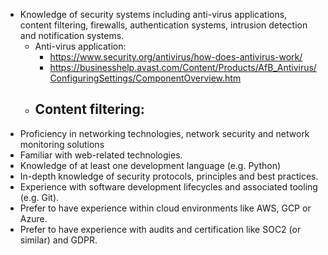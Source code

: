 - Knowledge of security systems including anti-virus applications, content filtering, firewalls, authentication systems, intrusion detection and notification systems.
	- Anti-virus application: 
		- https://www.security.org/antivirus/how-does-antivirus-work/
		- https://businesshelp.avast.com/Content/Products/AfB_Antivirus/ConfiguringSettings/ComponentOverview.htm
	- Content filtering:
		- 
- Proficiency in networking technologies, network security and network monitoring solutions
- Familiar with web-related technologies.
- Knowledge of at least one development language (e.g. Python)
- In-depth knowledge of security protocols, principles and best practices.
- Experience with software development lifecycles and associated tooling (e.g. Git).
- Prefer to have experience within cloud environments like AWS, GCP or Azure.
- Prefer to have experience with audits and certification like SOC2 (or similar) and GDPR.